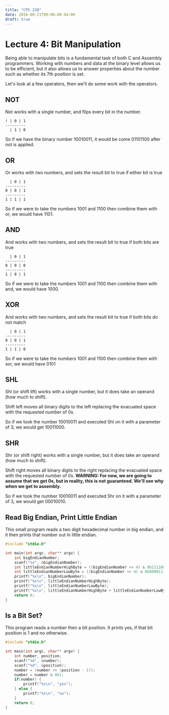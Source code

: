 ```yaml
---
title: "CPS 230"
date: 2018-08-21T00:00:00-04:00
draft: true
---
```


# Lecture 4: Bit Manipulation

Being able to manipulate bits is a fundamental task of both C and Assembly programmers.  Working with numbers and data at the binary level allows us to be efficient, but it also allows us to answer properties about the number such as whether its 7th position is set.  

Let's look at a few operators, then we'll do some work with the operators.

## NOT

Not works with a single number, and flips every bit in the number.

``` text
! | 0 | 1
---------
  | 1 | 0
```

So if we have the binary number 10010011, it would be come 01101100 after not is applied.

## OR

Or works with two numbers, and sets the result bit to true if either bit is true

``` text
  | 0 | 1
---------
0 | 0 | 1
---------
1 | 1 | 1
```

So if we were to take the numbers 1001 and 1100 then combine them with or, we would have 1101.

## AND

And works with two numbers, and sets the result bit to true if both bits are true

``` text
  | 0 | 1
---------
0 | 0 | 0
---------
1 | 0 | 1
```

So if we were to take the numbers 1001 and 1100 then combine them with and, we would have 1000.

## XOR

And works with two numbers, and sets the result bit to true if both bits do not match

``` text
  | 0 | 1
---------
0 | 0 | 1
---------
1 | 1 | 0
```

So if we were to take the numbers 1001 and 1100 then combine them with xor, we would have 0101

## SHL

Shl (or shift lift) works with a single number, but it does take an operand (how much to shift).

Shift left moves all binary digits to the left replacing the evacuated space with the requested number of 0s.

So if we took the number 10010011 and executed Shl on it with a parameter of 3, we would get 10011000.

## SHR

Shr (or shift right) works with a single number, but it does take an operand (how much to shift).

Shift right moves all binary digits to the right replacing the evacuated space with the requested number of 0s.  **WARNING: For now, we are going to assume that we get 0s, but in reality, this is not guaranteed.  We'll see why when we get to assembly.**

So if we took the number 10010011 and executed Shr on it with a parameter of 3, we would get 00010010.

## Read Big Endian, Print Little Endian

This small program reads a two digit hexadecimal number in big endian, and it then prints that number out in little endian.

```c
#include "stdio.h"

int main(int argc, char** argv) {
	int bigEndianNumber;
	scanf("%x", &bigEndianNumber);
	int littleEndianNumberHighByte = ((bigEndianNumber << 4) & 0b11110000);
	int littleEndianNumberLowByte = ((bigEndianNumber >> 4) & 0b00001111);
	printf("%x\n", bigEndianNumber);
	printf("%x\n", littleEndianNumberHighByte);
	printf("%x\n", littleEndianNumberLowByte);
	printf("%x\n", littleEndianNumberHighByte + littleEndianNumberLowByte);
	return 0;
}
```

## Is a Bit Set?

This program reads a number then a bit position.  It prints yes, if that bit position is 1 and no otherwise.

```c
#include "stdio.h"

int main(int argc, char** argv) {
	int number, position;
	scanf("%d", &number);
	scanf("%d", &position);
	number = (number >> (position - 1));
	number = number & 0b1;
	if(number) {
		printf("%s\n", "yes");
	} else {
		printf("%s\n", "no");
	}
	return 0;
}
```